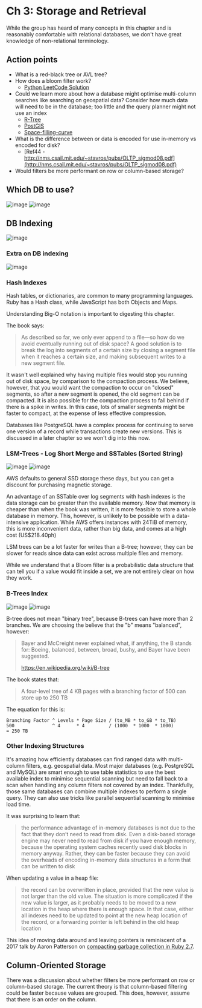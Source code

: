 # Ch 3: Storage and Retrieval

While the group has heard of many concepts in this chapter and is reasonably comfortable with relational databases, we don't have great knowledge of non-relational terminology.
## Action points

- What is a red-black tree or AVL tree?
- How does a bloom filter work?
  - [Python LeetCode Solution](https://leetcode.com/problems/missing-number/solutions/1637159/python-solution-using-bloom-filters-cheeky-but-ultimately-a-good-learning-exercise/)
- Could we learn more about how a database might optimise multi-column searches like searching on geospatial data? Consider how much data will need to be in the database; too little and the query planner might not use an index
  - [R-Tree](https://en.wikipedia.org/wiki/R%2A-tree)
  - [PostGIS](https://postgis.net/)
  - [Space-filling-curve](https://en.wikipedia.org/wiki/Space-filling_curve)
- What is the difference between or data is encoded for use in-memory vs encoded for disk?
  - [Ref44 - http://nms.csail.mit.edu/~stavros/pubs/OLTP_sigmod08.pdf](http://nms.csail.mit.edu/~stavros/pubs/OLTP_sigmod08.pdf)
- Would filters be more performant on row or column-based storage?

## Which DB to use?

![image](https://github.com/friendlyantz/friendlyantz/assets/70934030/b3455ff3-42e6-450a-819a-ce5edc4cd7c5)
![image](https://github.com/friendlyantz/friendlyantz/assets/70934030/de80ac88-b499-46cd-af09-8a718ccbb684)

## DB Indexing

![image](https://github.com/friendlyantz/friendlyantz/assets/70934030/e8744b3d-5485-4ea7-b869-817f1f6feecf)

### Extra on DB indexing

![image](https://github.com/friendlyantz/friendlyantz/assets/70934030/52d50a5b-6002-417f-a5c7-13170ee35906)

### Hash Indexes

Hash tables, or dictionaries, are common to many programming languages. Ruby has a Hash class, while JavaScript has both Objects and Maps.

Understanding Big-O notation is important to digesting this chapter.

The book says:
> As described so far, we only ever append to a file—so how do we avoid eventually running out of disk space? A good solution is to break the log into segments of a certain size by closing a segment file when it reaches a certain size, and making subsequent writes to a new segment file.

It wasn't well explained why having multiple files would stop you running out of disk space, by comparison to the compaction process. We believe, however, that you would want the compaction to occur on "closed" segments, so after a new segment is opened, the old segment can be compacted. It is also possible for the compaction process to fall behind if there is a spike in writes. In this case, lots of smaller segments might be faster to compact, at the expense of less effective compression.

Databases like PostgreSQL have a complex process for continuing to serve one version of a record while transactions create new versions. This is discussed in a later chapter so we won't dig into this now.

### LSM-Trees - Log Short Merge and SSTables (Sorted String)

![image](https://github.com/friendlyantz/friendlyantz/assets/70934030/0c5937b2-c89b-4564-87ae-6ae10fa2f9db)
![image](https://github.com/friendlyantz/friendlyantz/assets/70934030/db580ed1-d2c1-4d95-a312-3045309e8148)

AWS defaults to general SSD storage these days, but you can get a discount for purchasing magnetic storage.

An advantage of an SSTable over log segments with hash indexes is the data storage can be greater than the available memory. Now that memory is cheaper than when the book was written, it is more feasible to store a whole database in memory. This, however, is unlikely to be possible with a data-intensive application. While AWS offers instances with 24TiB of memory, this is more inconvenient data, rather than big data, and comes at a high cost (US$218.40ph)

LSM trees can be a lot faster for writes than a B-tree; however, they can be slower for reads since data can exist across multiple files and memory.

While we understand that a Bloom filter is a probabilistic data structure that can tell you if a value would fit inside a set, we are not entirely clear on how they work.

### B-Trees Index

![image](https://github.com/friendlyantz/friendlyantz/assets/70934030/b2b28fd5-2dc6-4c49-894f-5886eb5dc3a4)
![image](https://github.com/friendlyantz/friendlyantz/assets/70934030/b8b07f34-56ca-46bc-b09b-3b4b1104dbcf)

B-tree does not mean "binary tree", because B-trees can have more than 2 branches. We are choosing the believe that the "b" means "balanced", however:
> Bayer and McCreight never explained what, if anything, the B stands for: Boeing, balanced, between, broad, bushy, and Bayer have been suggested.
>
> https://en.wikipedia.org/wiki/B-tree

The book states that:
> A four-level tree of 4 KB pages with a branching factor of 500 can store up to 250 TB

The equation for this is:
```
Branching Factor ^ Levels * Page Size / (to_MB * to_GB * to_TB)
500              ^ 4      * 4         / (1000  * 1000  * 1000)
= 250 TB
```

### Other Indexing Structures

It's amazing how efficiently databases can find ranged data with multi-column filters, e.g. geospatial data. Most major databases (e.g. PostgreSQL and MySQL) are smart enough to use table statistics to use the best available index to minimise sequential scanning but need to fall back to a scan when handling any column filters not covered by an index. Thankfully, those same databases can combine multiple indexes to perform a single query. They can also use tricks like parallel sequential scanning to minimise load time.

It was surprising to learn that:
> the performance advantage of in-memory databases is not due to the fact that they don’t need to read from disk. Even a disk-based storage engine may never need to read from disk if you have enough memory, because the operating system caches recently used disk blocks in memory anyway. Rather, they can be faster because they can avoid the overheads of encoding in-memory data structures in a form that can be written to disk

When updating a value in a heap file:
> the record can be overwritten in place, provided that the new value is not larger than the old value. The situation is more complicated if the new value is larger, as it probably needs to be moved to a new location in the heap where there is enough space. In that case, either all indexes need to be updated to point at the new heap location of the record, or a forwarding pointer is left behind in the old heap location

This idea of moving data around and leaving pointers is reminiscent of a 2017 talk by Aaron Patterson on [compacting garbage collection in Ruby 2.7](https://youtu.be/8Q7M513vewk?t=1267).

## Column-Oriented Storage

There was a discussion about whether filters be more performant on row or column-based storage. The current theory is that column-based filtering could be faster because values are grouped. This does, however, assume that there is an order on the column.

